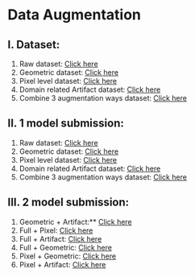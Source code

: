 # Data Augmentation

## **I. Dataset:**
1. Raw dataset: [Click here](https://www.kaggle.com/c/plant-pathology-2021-fgvc8/data?select=train.csv)
2. Geometric dataset: [Click here](https://www.kaggle.com/vinhphmquang/fgvc8-geometric-aug)
3. Pixel level dataset: [Click here](https://www.kaggle.com/thnhhunhtn/data-pixel-aug)
4. Domain related Artifact dataset: [Click here](https://www.kaggle.com/thnhhunhtn/data-insect)
5. Combine 3 augmentation ways dataset: [Click here](https://www.kaggle.com/thnhhunhtn/fgvc8aug)

## **II. 1 model submission:**
1. Raw dataset: [Click here](https://www.kaggle.com/vinhphmquang/efficientnet-v2-raw-submit)
2. Geometric dataset: [Click here](https://www.kaggle.com/vinhphmquang/efficientnet-v2-geoaug-submit)
3. Pixel level dataset: [Click here](https://www.kaggle.com/vinhphmquang/efficientnet-v2-pixelaug-submit)
4. Domain related Artifact dataset: [Click here](https://www.kaggle.com/vinhphmquang/efficientnet-v2-insectaug-submit)
5. Combine 3 augmentation ways dataset: [Click here](https://www.kaggle.com/vinhphmquang/efficientnet-v2-final-submit)

## **III. 2 model submission:**

1. Geometric + Artifact:** [Click here](https://www.kaggle.com/vinhphmquang/ensemnle-v2-geo-insect)
2. Full + Pixel: [Click here](https://www.kaggle.com/vinhphmquang/ensemnle-v2-full-pixel)
3. Full + Artifact: [Click here](https://www.kaggle.com/vinhphmquang/ensemnle-v2-full-insect)
4. Full + Geometric: [Click here](https://www.kaggle.com/vinhphmquang/ensemnle-v2-full-geo)
5. Pixel + Geometric: [Click here](https://www.kaggle.com/vinhphmquang/ensemnle-v2-pixel-geo)
6. Pixel + Artifact: [Click here](https://www.kaggle.com/vinhphmquang/ensemnle-v2-pixel-insect)
